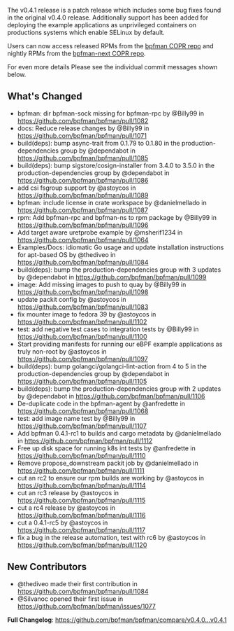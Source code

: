 The v0.4.1 release is a patch release which includes some bug fixes found
in the original v0.4.0 release.  Additionally support has been added for deploying
the example applications as unprivileged containers on productions systems which
enable SELinux by default.

Users can now access released RPMs from the [bpfman COPR repo](https://copr.fedorainfracloud.org/coprs/g/ebpf-sig/bpfman) and nightly RPMs from the [bpfman-next COPR repo](https://copr.fedorainfracloud.org/coprs/g/ebpf-sig/bpfman-next/).

For even more details Please see the individual commit
messages shown below.

## What's Changed
* bpfman: dir bpfman-sock missing for bpfman-rpc by @Billy99 in https://github.com/bpfman/bpfman/pull/1082
* docs: Reduce release changes by @Billy99 in https://github.com/bpfman/bpfman/pull/1071
* build(deps): bump async-trait from 0.1.79 to 0.1.80 in the production-dependencies group by @dependabot in https://github.com/bpfman/bpfman/pull/1085
* build(deps): bump sigstore/cosign-installer from 3.4.0 to 3.5.0 in the production-dependencies group by @dependabot in https://github.com/bpfman/bpfman/pull/1086
* add csi fsgroup support by @astoycos in https://github.com/bpfman/bpfman/pull/1089
* bpfman: include license in crate workspace by @danielmellado in https://github.com/bpfman/bpfman/pull/1087
* rpm: Add bpfman-rpc and bpfman-ns to rpm package by @Billy99 in https://github.com/bpfman/bpfman/pull/1096
* Add target aware uretprobe example by @msherif1234 in https://github.com/bpfman/bpfman/pull/1064
* Examples/Docs: idiomatic Go usage and update installation instructions for apt-based OS by @thediveo in https://github.com/bpfman/bpfman/pull/1084
* build(deps): bump the production-dependencies group with 3 updates by @dependabot in https://github.com/bpfman/bpfman/pull/1099
* image: Add missing images to push to quay by @Billy99 in https://github.com/bpfman/bpfman/pull/1098
* update packit config by @astoycos in https://github.com/bpfman/bpfman/pull/1083
* fix mounter image to fedora 39 by @astoycos in https://github.com/bpfman/bpfman/pull/1102
* test: add negative test cases to integration tests by @Billy99 in https://github.com/bpfman/bpfman/pull/1100
* Start providing manifests for running our eBPF example applications as truly non-root by @astoycos in https://github.com/bpfman/bpfman/pull/1097
* build(deps): bump golangci/golangci-lint-action from 4 to 5 in the production-dependencies group by @dependabot in https://github.com/bpfman/bpfman/pull/1105
* build(deps): bump the production-dependencies group with 2 updates by @dependabot in https://github.com/bpfman/bpfman/pull/1106
* De-duplicate code in the bpfman-agent by @anfredette in https://github.com/bpfman/bpfman/pull/1068
* test: add image name test by @Billy99 in https://github.com/bpfman/bpfman/pull/1107
* Add bpfman 0.4.1-rc1 to builds and cargo metadata by @danielmellado in https://github.com/bpfman/bpfman/pull/1112
* Free up disk space for running k8s int tests by @anfredette in https://github.com/bpfman/bpfman/pull/1110
* Remove propose_downstream packit job by @danielmellado in https://github.com/bpfman/bpfman/pull/1111
* cut an rc2 to ensure our rpm builds are working by @astoycos in https://github.com/bpfman/bpfman/pull/1114
* cut an rc3 release by @astoycos in https://github.com/bpfman/bpfman/pull/1115
* cut a rc4 release by @astoycos in https://github.com/bpfman/bpfman/pull/1116
* cut a 0.4.1-rc5 by @astoycos in https://github.com/bpfman/bpfman/pull/1117
* fix a bug in the release automation, test with rc6 by @astoycos in https://github.com/bpfman/bpfman/pull/1120

## New Contributors
* @thediveo made their first contribution in https://github.com/bpfman/bpfman/pull/1084
* @Silvanoc opened their first issue in https://github.com/bpfman/bpfman/issues/1077

**Full Changelog**: https://github.com/bpfman/bpfman/compare/v0.4.0...v0.4.1

